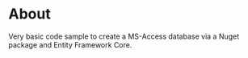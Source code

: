 ﻿# About

Very basic code sample to create a MS-Access database via a Nuget package and Entity Framework Core.
